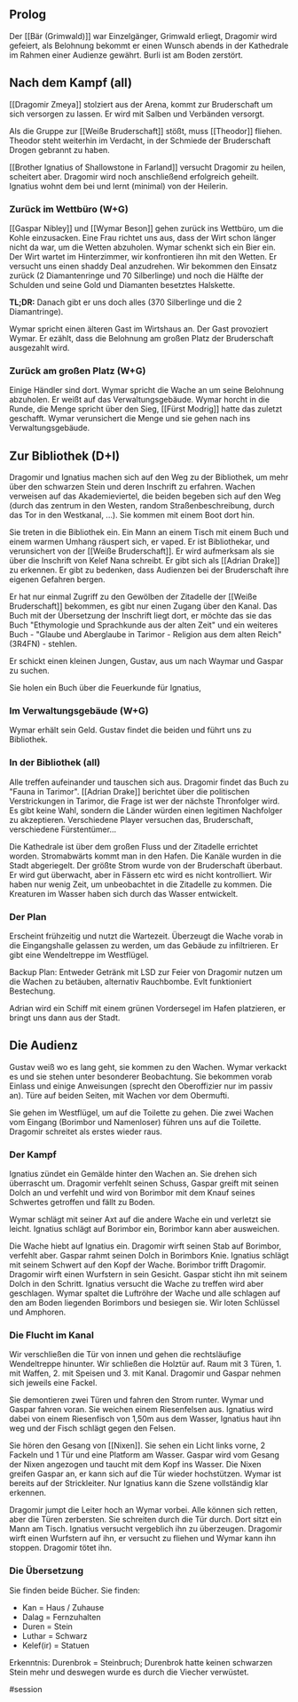 ## Prolog
Der [[Bär (Grimwald)]] war Einzelgänger, Grimwald erliegt, Dragomir wird gefeiert, als Belohnung bekommt er einen Wunsch abends in der Kathedrale im Rahmen einer Audienze gewährt. Burli ist am Boden zerstört.

## Nach dem Kampf (all)
[[Dragomir Zmeya]] stolziert aus der Arena, kommt zur Bruderschaft um sich versorgen zu lassen. Er wird mit Salben und Verbänden versorgt. 

Als die Gruppe zur [[Weiße Bruderschaft]] stößt, muss [[Theodor]] fliehen. Theodor steht weiterhin im Verdacht, in der Schmiede der Bruderschaft Drogen gebrannt zu haben. 

[[Brother Ignatius of Shallowstone in Farland]] versucht Dragomir zu heilen, scheitert aber. Dragomir wird noch anschließend erfolgreich geheilt. Ignatius wohnt dem bei und lernt (minimal) von der Heilerin.

### Zurück im Wettbüro (W+G)
[[Gaspar Nibley]] und [[Wymar Beson]] gehen zurück ins Wettbüro, um die Kohle einzusacken. Eine Frau richtet uns aus, dass der Wirt schon länger nicht da war, um die Wetten abzuholen. Wymar schenkt sich ein Bier ein. Der Wirt wartet im Hinterzimmer, wir konfrontieren ihn mit den Wetten. Er versucht uns einen shaddy Deal anzudrehen. Wir bekommen den Einsatz zurück (2 Diamantenringe und 70 Silberlinge) und noch die Hälfte der Schulden und seine Gold und Diamanten besetztes Halskette.

**TL;DR:** Danach gibt er uns doch alles (370 Silberlinge und die 2 Diamantringe).

Wymar spricht einen älteren Gast im Wirtshaus an. Der Gast provoziert Wymar. Er ezählt, dass die Belohnung am großen Platz der Bruderschaft ausgezahlt wird.


### Zurück am großen Platz (W+G)
Einige Händler sind dort. Wymar spricht die Wache an um seine Belohnung abzuholen. Er weißt auf das Verwaltungsgebäude. Wymar horcht in die Runde, die Menge spricht über den Sieg, [[Fürst Modrig]] hatte das zuletzt geschafft. Wymar verunsichert die Menge und sie gehen nach ins Verwaltungsgebäude.


## Zur Bibliothek (D+I)
Dragomir und Ignatius machen sich auf den Weg zu der Bibliothek, um mehr über den schwarzen Stein und deren Inschrift zu erfahren. Wachen verweisen auf das Akademieviertel, die beiden begeben sich auf den Weg (durch das zentrum in den Westen, random Straßenbeschreibung, durch das Tor in den Westkanal, ...). Sie kommen mit einem Boot dort hin. 

Sie treten in die Bibliothek ein. Ein Mann an einem Tisch mit einem Buch und einem warmen Umhang räuspert sich, er vaped. Er ist Bibliothekar, und verunsichert von der [[Weiße Bruderschaft]]. Er wird aufmerksam als sie über die Inschrift von Kelef Nana schreibt. Er gibt sich als [[Adrian Drake]] zu erkennen. Er gibt zu bedenken, dass Audienzen bei der Bruderschaft ihre eigenen Gefahren bergen.

Er hat nur einmal Zugriff zu den Gewölben der Zitadelle der [[Weiße Bruderschaft]] bekommen, es gibt nur einen Zugang über den Kanal. Das Buch mit der Übersetzung der Inschrift liegt dort, er möchte das sie das Buch "Ethymologie und Sprachkunde aus der alten Zeit" und ein weiteres Buch - "Glaube und Aberglaube in Tarimor - Religion aus dem alten Reich" (3R4FN) - stehlen.

Er schickt einen kleinen Jungen, Gustav, aus um nach Waymar und Gaspar zu suchen.

Sie holen ein Buch über die Feuerkunde für Ignatius,


### Im Verwaltungsgebäude (W+G)
Wymar erhält sein Geld. Gustav findet die beiden und führt uns zu Bibliothek.


### In der Bibliothek (all)
Alle treffen aufeinander und tauschen sich aus. Dragomir findet das Buch zu "Fauna in Tarimor". [[Adrian Drake]] berichtet über die politischen Verstrickungen in Tarimor, die Frage ist wer der nächste Thronfolger wird. Es gibt keine Wahl, sondern die Länder würden einen legitimen Nachfolger zu akzeptieren. Verschiedene Player versuchen das, Bruderschaft, verschiedene Fürstentümer...

Die Kathedrale ist über dem großen Fluss und der Zitadelle errichtet worden. Stromabwärts kommt man in den Hafen. Die Kanäle wurden in die Stadt abgeriegelt. Der größte Strom wurde von der Bruderschaft überbaut. Er wird gut überwacht, aber in Fässern etc wird es nicht kontrolliert. Wir haben nur wenig Zeit, um unbeobachtet in die Zitadelle zu kommen. Die Kreaturen im Wasser haben sich durch das Wasser entwickelt.

### Der Plan
Erscheint frühzeitig und nutzt die Wartezeit. Überzeugt die Wache vorab in die Eingangshalle gelassen zu werden, um das Gebäude zu infiltrieren. Er gibt eine Wendeltreppe im Westflügel.

Backup Plan: Entweder Getränk mit LSD zur Feier von Dragomir nutzen um die Wachen zu betäuben, alternativ Rauchbombe. Evlt funktioniert Bestechung.

Adrian wird ein Schiff mit einem grünen Vordersegel im Hafen platzieren, er bringt uns dann aus der Stadt. 

## Die Audienz
Gustav weiß wo es lang geht, sie kommen zu den Wachen. Wymar verkackt es und sie stehen unter besonderer Beobachtung. Sie bekommen vorab Einlass und einige Anweisungen (sprecht den Oberoffizier nur im passiv an). Türe auf beiden Seiten, mit Wachen vor dem Obermufti.

Sie gehen im Westflügel, um auf die Toilette zu gehen. Die zwei Wachen vom Eingang (Borimbor und Namenloser) führen uns auf die Toilette. Dragomir schreitet als erstes wieder raus.

### Der Kampf
Ignatius zündet ein Gemälde hinter den Wachen an. Sie drehen sich überrascht um. Dragomir verfehlt seinen Schuss, Gaspar greift mit seinen Dolch an und verfehlt und wird von Borimbor mit dem Knauf seines Schwertes getroffen und fällt zu Boden.

Wymar schlägt mit seiner Axt auf die andere Wache ein und verletzt sie leicht. Ignatius schlägt auf Borimbor ein, Borimbor kann aber ausweichen.

Die Wache hiebt auf Ignatius ein. Dragomir wirft seinen Stab auf Borimbor, verfehlt aber. Gaspar rahmt seinen Dolch in Borimbors Knie. Ignatius schlägt mit seinem Schwert auf den Kopf der Wache. Borimbor trifft Dragomir. Dragomir wirft einen Wurfstern in sein Gesicht. Gaspar sticht ihn mit seinem Dolch in den Schritt. Ignatius versucht die Wache zu treffen wird aber geschlagen. Wymar spaltet die Luftröhre der Wache und alle schlagen auf den am Boden liegenden Borimbors und besiegen sie. Wir loten Schlüssel und Amphoren.

### Die Flucht im Kanal
Wir verschließen die Tür von innen und gehen die rechtsläufige Wendeltreppe hinunter. Wir schließen die Holztür auf. Raum mit 3 Türen, 1. mit Waffen, 2. mit Speisen und 3. mit Kanal. Dragomir und Gaspar nehmen sich jeweils eine Fackel.

Sie demontieren zwei Türen und fahren den Strom runter. Wymar und Gaspar fahren voran. Sie weichen einem Riesenfelsen aus. Ignatius wird dabei von einem Riesenfisch von 1,50m aus dem Wasser, Ignatius haut ihn weg und der Fisch schlägt gegen den Felsen.

Sie hören den Gesang von [[Nixen]]. Sie sehen ein Licht links vorne, 2 Fackeln und 1 Tür und eine Platform am Wasser. Gaspar wird vom Gesang der Nixen angezogen und taucht mit dem Kopf ins Wasser. Die Nixen greifen Gaspar an, er kann sich auf die Tür wieder hochstützen. Wymar ist bereits auf der Strickleiter. Nur Ignatius kann die Szene vollständig klar erkennen.

Dragomir jumpt die Leiter hoch an Wymar vorbei. Alle können sich retten, aber die Türen zerbersten. Sie schreiten durch die Tür durch. Dort sitzt ein Mann am Tisch. Ignatius versucht vergeblich ihn zu überzeugen. Dragomir wirft einen Wurfstern auf ihn, er versucht zu fliehen und Wymar kann ihn stoppen. Dragomir tötet ihn.

### Die Übersetzung
Sie finden beide Bücher. Sie finden: 
* Kan = Haus / Zuhause
* Dalag = Fernzuhalten
* Duren = Stein
* Luthar = Schwarz
* Kelef(ir) = Statuen

Erkenntnis: Durenbrok = Steinbruch; Durenbrok hatte keinen schwarzen Stein mehr und deswegen wurde es durch die Viecher verwüstet.


#session 